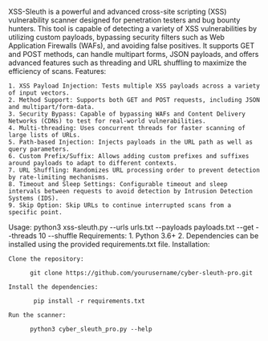 XSS-Sleuth is a powerful and advanced cross-site scripting (XSS) vulnerability scanner designed for penetration testers and bug bounty hunters. This tool is capable of detecting a variety of XSS vulnerabilities by utilizing custom payloads, bypassing security filters such as Web Application Firewalls (WAFs), and avoiding false positives. It supports GET and POST methods, can handle multipart forms, JSON payloads, and offers advanced features such as threading and URL shuffling to maximize the efficiency of scans.
Features:

    1. XSS Payload Injection: Tests multiple XSS payloads across a variety of input vectors.
    2. Method Support: Supports both GET and POST requests, including JSON and multipart/form-data.
    3. Security Bypass: Capable of bypassing WAFs and Content Delivery Networks (CDNs) to test for real-world vulnerabilities.
    4. Multi-threading: Uses concurrent threads for faster scanning of large lists of URLs.
    5. Path-based Injection: Injects payloads in the URL path as well as query parameters.
    6. Custom Prefix/Suffix: Allows adding custom prefixes and suffixes around payloads to adapt to different contexts.
    7. URL Shuffling: Randomizes URL processing order to prevent detection by rate-limiting mechanisms.
    8. Timeout and Sleep Settings: Configurable timeout and sleep intervals between requests to avoid detection by Intrusion Detection Systems (IDS).
    9. Skip Option: Skip URLs to continue interrupted scans from a specific point.
Usage:
python3 xss-sleuth.py --urls urls.txt --payloads payloads.txt --get --threads 10 --shuffle
Requirements:
    1. Python 3.6+
    2. Dependencies can be installed using the provided requirements.txt file.
Installation:

    Clone the repository:

          git clone https://github.com/yourusername/cyber-sleuth-pro.git

    Install the dependencies:
    
           pip install -r requirements.txt
                
    Run the scanner:
    
          python3 cyber_sleuth_pro.py --help
